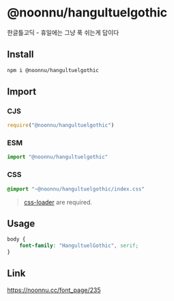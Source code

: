 # @noonnu/hangultuelgothic
한글틀고딕 - 휴일에는 그냥 푹 쉬는게 답이다

## Install
```sh
npm i @noonnu/hangultuelgothic
```
## Import
### CJS
```js
require("@noonnu/hangultuelgothic")
```
### ESM
```js
import "@noonnu/hangultuelgothic"
```
### CSS 
```css
@import "~@noonnu/hangultuelgothic/index.css"
```
> [css-loader](https://github.com/webpack-contrib/css-loader) are required.

## Usage
```css
body {
    font-family: "HangultuelGothic", serif;
}
```

## Link
https://noonnu.cc/font_page/235